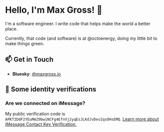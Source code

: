 # Hello, I'm Max Gross! 👋

I'm a software engineer. I write code that helps make the world a better place.

Currently, that code (and software) is at @octoenergy, doing my little bit to make things green.

## 📫 Get in Touch

- **Bluesky**: [@maxgross.io](https://bsky.app/profile/maxgross.io)

## 🪪 Some identity verifications

### Are we connected on iMessage? 

My public verification code is `APKTIDdF2YEuMmZ9bwiNCFg4EfnVj2yqEsJLKdJvDesIqsOHsEMQ`. [Learn more about iMessage Contact Key Verification.](https://support.apple.com/en-us/118246)

